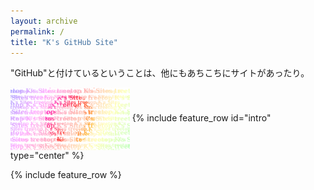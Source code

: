 ```yaml
---
layout: archive
permalink: /
title: "K's GitHub Site"
---
```

"GitHub"と付けているということは、他にもあちこちにサイトがあったり。

<img src="/assets/images/OGP-GitHub.png" alt="OPG Image" title="OPG Image" height="100" align="center">
{% include feature_row id="intro" type="center" %}

{% include feature_row %}
